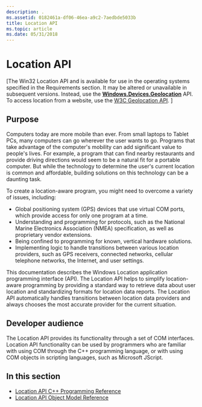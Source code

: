 ```yaml
---
description: .
ms.assetid: 0182461a-df06-46ea-a9c2-7aedbde5033b
title: Location API
ms.topic: article
ms.date: 05/31/2018
---
```


# Location API

\[The Win32 Location API and is available for use in the operating systems specified in the Requirements section. It may be altered or unavailable in subsequent versions. Instead, use the [**Windows.Devices.Geolocation**](/uwp/api/Windows.Devices.Geolocation) API. To access location from a website, use the [W3C Geolocation API](/previous-versions/windows/internet-explorer/ie-developer/samples/gg589513(v=vs.85)). \]

## Purpose

Computers today are more mobile than ever. From small laptops to Tablet PCs, many computers can go wherever the user wants to go. Programs that take advantage of the computer's mobility can add significant value to people's lives. For example, a program that can find nearby restaurants and provide driving directions would seem to be a natural fit for a portable computer. But while the technology to determine the user's current location is common and affordable, building solutions on this technology can be a daunting task.

To create a location-aware program, you might need to overcome a variety of issues, including:

-   Global positioning system (GPS) devices that use virtual COM ports, which provide access for only one program at a time.
-   Understanding and programming for protocols, such as the National Marine Electronics Association (NMEA) specification, as well as proprietary vendor extensions.
-   Being confined to programming for known, vertical hardware solutions.
-   Implementing logic to handle transitions between various location providers, such as GPS receivers, connected networks, cellular telephone networks, the Internet, and user settings.

This documentation describes the Windows Location application programming interface (API). The Location API helps to simplify location-aware programming by providing a standard way to retrieve data about user location and standardizing formats for location data reports. The Location API automatically handles transitions between location data providers and always chooses the most accurate provider for the current situation.

## Developer audience

The Location API provides its functionality through a set of COM interfaces. Location API functionality can be used by programmers who are familiar with using COM through the C++ programming language, or with using COM objects in scripting languages, such as Microsoft JScript.

## In this section

-   [Location API C++ Programming Reference](windows-location-programming-reference.md)
-   [Location API Object Model Reference](windows-location-script-programming-reference.md)

 

 
